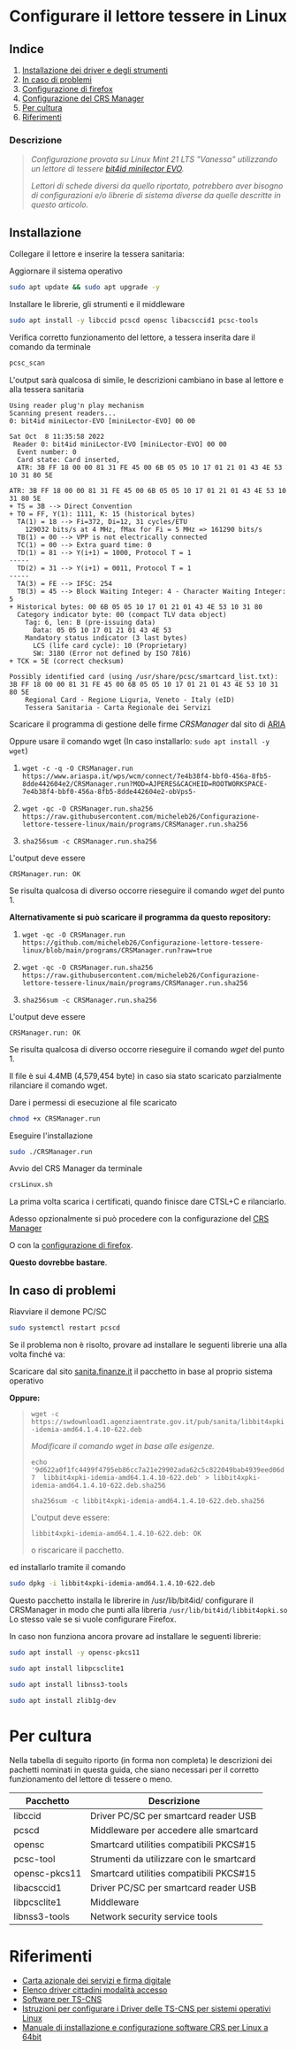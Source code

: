 # Configurare il lettore tessere in Linux

## Indice
1. [Installazione dei driver e degli strumenti](#installazione)
2. [In caso di problemi](#problemi)
3. [Configurazione di firefox](./configurazione_firefox.md)
4. [Configurazione del CRS Manager](./configurazione_crsmanager.md)
5. [Per cultura](#cultura)
6. [Riferimenti](#riferimenti)

### Descrizione

> _Configurazione provata su Linux Mint 21 LTS "Vanessa" utilizzando un lettore di tessere [bit4id minilector EVO](https://www.amazon.it/gp/product/B0081SW1GE/ref=ppx_yo_dt_b_asin_title_o00_s00?ie=UTF8&psc=1)._
> 
> _Lettori di schede diversi da quello riportato, potrebbero aver bisogno di configurazioni e/o librerie di sistema diverse da quelle descritte in questo articolo._

## Installazione<a id="installazione"></a>

Collegare il lettore e inserire la tessera sanitaria:

Aggiornare il sistema operativo

```bash
sudo apt update && sudo apt upgrade -y
```

Installare le librerie, gli strumenti e il middleware

```bash
sudo apt install -y libccid pcscd opensc libacsccid1 pcsc-tools
```

Verifica corretto funzionamento del lettore, a tessera inserita dare il comando da terminale

```bash
pcsc_scan
```

L'output sarà qualcosa di simile, le descrizioni cambiano in base al lettore e alla tessera sanitaria

```
Using reader plug'n play mechanism
Scanning present readers...
0: bit4id miniLector-EVO [miniLector-EVO] 00 00
 
Sat Oct  8 11:35:58 2022
 Reader 0: bit4id miniLector-EVO [miniLector-EVO] 00 00
  Event number: 0
  Card state: Card inserted, 
  ATR: 3B FF 18 00 00 81 31 FE 45 00 6B 05 05 10 17 01 21 01 43 4E 53 10 31 80 5E

ATR: 3B FF 18 00 00 81 31 FE 45 00 6B 05 05 10 17 01 21 01 43 4E 53 10 31 80 5E
+ TS = 3B --> Direct Convention
+ T0 = FF, Y(1): 1111, K: 15 (historical bytes)
  TA(1) = 18 --> Fi=372, Di=12, 31 cycles/ETU
    129032 bits/s at 4 MHz, fMax for Fi = 5 MHz => 161290 bits/s
  TB(1) = 00 --> VPP is not electrically connected
  TC(1) = 00 --> Extra guard time: 0
  TD(1) = 81 --> Y(i+1) = 1000, Protocol T = 1 
-----
  TD(2) = 31 --> Y(i+1) = 0011, Protocol T = 1 
-----
  TA(3) = FE --> IFSC: 254
  TB(3) = 45 --> Block Waiting Integer: 4 - Character Waiting Integer: 5
+ Historical bytes: 00 6B 05 05 10 17 01 21 01 43 4E 53 10 31 80
  Category indicator byte: 00 (compact TLV data object)
    Tag: 6, len: B (pre-issuing data)
      Data: 05 05 10 17 01 21 01 43 4E 53
    Mandatory status indicator (3 last bytes)
      LCS (life card cycle): 10 (Proprietary)
      SW: 3180 (Error not defined by ISO 7816)
+ TCK = 5E (correct checksum)

Possibly identified card (using /usr/share/pcsc/smartcard_list.txt):
3B FF 18 00 00 81 31 FE 45 00 6B 05 05 10 17 01 21 01 43 4E 53 10 31 80 5E
	Regional Card - Regione Liguria, Veneto - Italy (eID)
	Tessera Sanitaria - Carta Regionale dei Servizi
```

Scaricare il programma di gestione delle firme _CRSManager_ dal sito di [ARIA](https://www.ariaspa.it/wps/portal/Aria/Home/DettaglioRedazionale/cosa--facciamo/innovazione-digitale/certificazione-digitale/software-cns)

Oppure usare il comando wget (In caso installarlo: `sudo apt install -y wget`)

1. `wget -c -q -O CRSManager.run https://www.ariaspa.it/wps/wcm/connect/7e4b38f4-bbf0-456a-8fb5-8dde442604e2/CRSManager.run?MOD=AJPERES&CACHEID=ROOTWORKSPACE-7e4b38f4-bbf0-456a-8fb5-8dde442604e2-obVps5-`

2. `wget -qc -O CRSManager.run.sha256 https://raw.githubusercontent.com/micheleb26/Configurazione-lettore-tessere-linux/main/programs/CRSManager.run.sha256`

3. `sha256sum -c CRSManager.run.sha256`

L'output deve essere 

```
CRSManager.run: OK
```

Se risulta qualcosa di diverso occorre rieseguire il comando _wget_ del punto 1.

**Alternativamente si può scaricare il programma da questo repository:**

1. `wget -qc -O CRSManager.run https://github.com/micheleb26/Configurazione-lettore-tessere-linux/blob/main/programs/CRSManager.run?raw=true`

2. `wget -qc -O CRSManager.run.sha256 https://raw.githubusercontent.com/micheleb26/Configurazione-lettore-tessere-linux/main/programs/CRSManager.run.sha256`

3. `sha256sum -c CRSManager.run.sha256`

L'output deve essere 

```
CRSManager.run: OK
```

Se risulta qualcosa di diverso occorre rieseguire il comando _wget_ del punto 1.

Il file è sui 4.4MB (4,579,454 byte) in caso sia stato scaricato parzialmente rilanciare il comando wget.

Dare i permessi di esecuzione al file scaricato

```bash
chmod +x CRSManager.run
```

Eseguire l'installazione

```bash
sudo ./CRSManager.run
```

Avvio del CRS Manager da terminale

```bash
crsLinux.sh
```

La prima volta scarica i certificati, quando finisce dare CTSL+C e rilanciarlo.

Adesso opzionalmente si può procedere con la configurazione del [CRS Manager](./configurazione_crsmanager.md)

O con la [configurazione di firefox](./configurazione_firefox.md).

**Questo dovrebbe bastare**.

## In caso di problemi<a id="problemi"></a>

Riavviare il demone PC/SC

```bash
sudo systemctl restart pcscd
```

Se il problema non è risolto, provare ad installare le seguenti librerie una alla volta finché va:

Scaricare dal sito [sanita.finanze.it](https://sistemats1.sanita.finanze.it/portale/elenco-driver-cittadini-modalita-accesso) il pacchetto in base al proprio sistema operativo

**Oppure:**
> `wget -c https://swdownload1.agenziaentrate.gov.it/pub/sanita/libbit4xpki-idemia-amd64.1.4.10-622.deb`
> 
> _Modificare il comando wget in base alle esigenze._
> 
> `echo '9d622a0f1fc4499f4795eb86cc7a21e29902ada62c5c822049bab4939eed06d7  libbit4xpki-idemia-amd64.1.4.10-622.deb' > libbit4xpki-idemia-amd64.1.4.10-622.deb.sha256`
> 
> `sha256sum -c libbit4xpki-idemia-amd64.1.4.10-622.deb.sha256`
> 
> L'output deve essere:
> 
> `libbit4xpki-idemia-amd64.1.4.10-622.deb: OK`
> 
> o riscaricare il pacchetto.

ed installarlo tramite il comando

```bash
sudo dpkg -i libbit4xpki-idemia-amd64.1.4.10-622.deb
```

Questo pacchetto installa le librerire in /usr/lib/bit4id/ configurare il CRSManager in modo che punti alla libreria `/usr/lib/bit4id/libbit4opki.so`
Lo stesso vale se si vuole configurare Firefox.

In caso non funziona ancora provare ad installare le seguenti librerie:

```bash
sudo apt install -y opensc-pkcs11
```

```bash
sudo apt install libpcsclite1
```

```bash
sudo apt install libnss3-tools
```

```bash
sudo apt install zlib1g-dev
```

# Per cultura<a id="cultura"></a>

Nella tabella di seguito riporto (in forma non completa) le descrizioni dei pachetti nominati in questa guida, che siano necessari per il corretto funzionamento del lettore di tessere o meno.

| Pacchetto     | Descrizione                              |
|---------------|------------------------------------------|
| libccid       | Driver PC/SC per smartcard reader USB    |
| pcscd         | Middleware per accedere alle smartcard   |
| opensc        | Smartcard utilities compatibili PKCS#15  |
| pcsc-tool     | Strumenti da utilizzare con le smartcard |
| opensc-pkcs11 | Smartcard utilities compatibili PKCS#15  |
| libacsccid1   | Driver PC/SC per smartcard reader USB    |
| libpcsclite1  | Middleware                               |
| libnss3-tools | Network security service tools           |

# Riferimenti<a id="riferimenti"></a>
- [Carta azionale dei servizi e firma digitale](https://wiki.golem.linux.it/Carta_Nazionale_dei_Servizi_e_Firma_Digitale#Firma_digitale_FD)
- [Elenco driver cittadini modalità accesso](https://sistemats1.sanita.finanze.it/portale/elenco-driver-cittadini-modalita-accesso)
- [Software per TS-CNS](https://www.ariaspa.it/wps/portal/Aria/Home/DettaglioRedazionale/cosa--facciamo/innovazione-digitale/certificazione-digitale/software-cns)
- [Istruzioni per configurare i Driver delle TS-CNS
per sistemi operativi Linux](https://www.ariaspa.it/wps/wcm/connect/d44b3b70-1333-43d1-9af3-b6941f28be79/Istruzioni+per+configurare+i+Driver+delle+carte+su+Firefox+e+su+CRS+per+sistemi+operativi+Linux_v4.pdf?MOD=AJPERES&CACHEID=ROOTWORKSPACE-d44b3b70-1333-43d1-9af3-b6941f28be79-nCAjxHP)
- [Manuale di installazione e configurazione software CRS per Linux a 64bit](https://www.lispa.it/wps/wcm/connect/83e872ef-a750-47c1-b0c5-a608029bc8a2/Manuale+per+l%27installazione+e+la+configurazione+del+Software+CRS+per+Linux+64bit+v2.0.pdf?MOD=AJPERES&CONVERT_TO=URL&CACHEID=83e872ef-a750-47c1-b0c5-a608029bc8a2)
